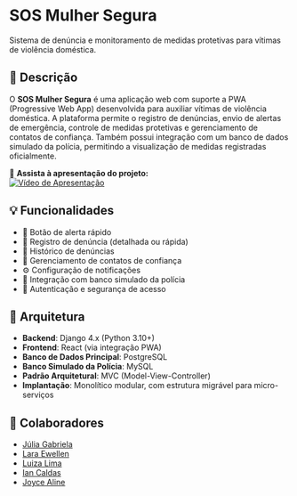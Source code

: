 # SOS Mulher Segura

Sistema de denúncia e monitoramento de medidas protetivas para vítimas de violência doméstica.

## 📌 Descrição

O **SOS Mulher Segura** é uma aplicação web com suporte a PWA (Progressive Web App) desenvolvida para auxiliar vítimas de violência doméstica. A plataforma permite o registro de denúncias, envio de alertas de emergência, controle de medidas protetivas e gerenciamento de contatos de confiança. Também possui integração com um banco de dados simulado da polícia, permitindo a visualização de medidas registradas oficialmente.

🎥 **Assista à apresentação do projeto:**  
[![Vídeo de Apresentação](https://img.youtube.com/vi/XWlDxSdLTcc/0.jpg)](https://youtu.be/XWlDxSdLTcc)

## 💡 Funcionalidades

- 📍 Botão de alerta rápido  
- 📝 Registro de denúncia (detalhada ou rápida)  
- 📄 Histórico de denúncias  
- 👥 Gerenciamento de contatos de confiança  
- ⚙️ Configuração de notificações  
- 📑 Integração com banco simulado da polícia  
- 🔐 Autenticação e segurança de acesso  

## 🧱 Arquitetura

- **Backend**: Django 4.x (Python 3.10+)  
- **Frontend**: React (via integração PWA)  
- **Banco de Dados Principal**: PostgreSQL  
- **Banco Simulado da Polícia**: MySQL  
- **Padrão Arquitetural**: MVC (Model-View-Controller)  
- **Implantação**: Monolítico modular, com estrutura migrável para micro-serviços  

## 🤝 Colaboradores

- [Júlia Gabriela](https://github.com/Julia-Gabriela)  
- [Lara Ewellen](https://github.com/Laraewellen)  
- [Luiza Lima](https://github.com/luizalima13)  
- [Ian Caldas](https://github.com/IanACaldas)  
- [Joyce Aline](https://github.com/Joyce2004Aline)
